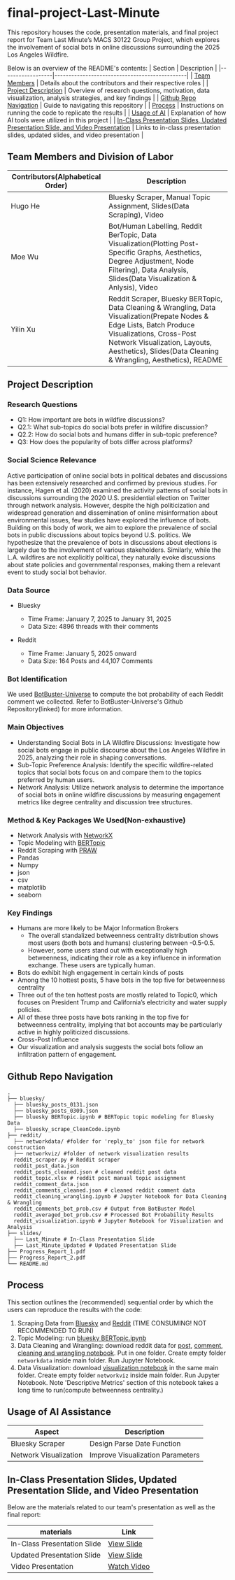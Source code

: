 # final-project-Last-Minute

This repository houses the code, presentation materials, and final project report for Team Last Minute’s MACS 30122 Group Project, which explores the involvement of social bots in online discussions surrounding the 2025 Los Angeles Wildfire.

Below is an overview of the README's contents:
| Section          | Description                                   |
|------------------|-----------------------------------------------|
| [Team Members](#team-members-and-division-of-labor) | Details about the contributors and their respective roles |
| [Project Description](#project-description) | 	Overview of research questions, motivation, data visualization, analysis strategies, and key findings |
| [Github Repo Navigation](#github-repo-navigation) | Guide to navigating this repository |
| [Process](#process) | Instructions on running the code to replicate the results |
| [Usage of AI](#usage-of-ai-assistance) | 	Explanation of how AI tools were utilized in this project |
| [In-Class Presentation Slides, Updated Presentation Slide, and Video Presentation](#in-class-presentation-slides-updated-presentation-slide-and-video-presentation) | Links to in-class presentation slides, updated slides, and video presentation |

## Team Members and Division of Labor
| Contributors(Alphabetical Order)  | Description                                   |
|------------------|-----------------------------------------------|
| Hugo He  | Bluesky Scraper, Manual Topic Assignment, Slides(Data Scraping), Video| 
| Moe Wu  | Bot/Human Labelling, Reddit BerTopic, Data Visualization(Plotting Post-Specific Graphs, Aesthetics, Degree Adjustment, Node Filtering), Data Analysis, Slides(Data Visualization & Anlysis), Video| 
| Yilin Xu  | Reddit Scraper, Bluesky BERTopic, Data Cleaning & Wrangling, Data Visualization(Prepate Nodes & Edge Lists, Batch Produce Visualizations, Cross-Post Network Visualization, Layouts, Aesthetics), Slides(Data Cleaning & Wrangling, Aesthetics), README| 

## Project Description

### Research Questions
- Q1: How important are bots in wildfire discussions?
- Q2.1: What sub-topics do social bots prefer in wildfire discussion?
- Q2.2: How do social bots and humans differ in sub-topic preference?
- Q3: How does the popularity of bots differ across platforms?

### Social Science Relevance  
Active participation of online social bots in political debates and discussions has been extensively researched and confirmed by previous studies. For instance, Hagen et al. (2020) examined the activity patterns of social bots in discussions surrounding the 2020 U.S. presidential election on Twitter through network analysis. However, despite the high politicization and widespread generation and dissemination of online misinformation about environmental issues, few studies have explored the influence of bots. Building on this body of work, we aim to explore the prevalence of social bots in public discussions about topics beyond U.S. politics. We hypothesize that the prevalence of bots in discussions about elections is largely due to the involvement of various stakeholders. Similarly, while the L.A. wildfires are not explicitly political, they naturally evoke discussions about state policies and governmental responses, making them a relevant event to study social bot behavior. 

### Data Source
- Bluesky
  - Time Frame: January 7, 2025 to January 31, 2025
  - Data Size: 4896 threads with their comments

- Reddit
  - Time Frame: January 5, 2025 onward
  - Data Size: 164 Posts and 44,107 Comments

### Bot Identification
We used [BotBuster-Universe](https://github.com/quarbby/BotBuster-Universe) to compute the bot probability of each Reddit comment we collected. Refer to BotBuster-Universe's Github Repository(linked) for more information. 

### Main Objectives
- Understanding Social Bots in LA Wildfire Discussions: Investigate how social bots engage in public discourse about the Los Angeles Wildfire in 2025, analyzing their role in shaping conversations.
- Sub-Topic Preference Analysis: Identify the specific wildfire-related topics that social bots focus on and compare them to the topics preferred by human users.
- Network Analysis: Utilize network analysis to determine the importance of social bots in online wildfire discussions by measuring engagement metrics like degree centrality and discussion tree structures.

### Method & Key Packages We Used(Non-exhaustive)
- Network Analysis with [NetworkX](https://networkx.org/documentation/stable/reference/index.html)
- Topic Modeling with [BERTopic](https://maartengr.github.io/BERTopic/api/bertopic.html)
- Reddit Scraping with [PRAW](https://praw.readthedocs.io/en/stable/index.html)
- Pandas
- Numpy
- json
- csv
- matplotlib
- seaborn

### Key Findings
- Humans are more likely to be Major Information Brokers
  - The overall standalized betweenness centrality distribution shows most users (both bots and humans) clustering between -0.5-0.5.
  - However, some users stand out with exceptionally high betweenness, indicating their role as a key influence in information exchange. These users are typically human.
- Bots do exhibit high engagement in certain kinds of posts
 - Among the 10 hottest posts, 5 have bots in the top five for betweenness centrality
 - Three out of the ten hottest posts are mostly related to Topic0, which focuses on President Trump and California’s electricity and water supply policies.
 - All of these three posts have bots ranking in the top five for betweenness centrality, implying that bot accounts may be particularly active in highly politicized discussions.
- Cross-Post Influence
 - Our visualization and analysis suggests the social bots follow an infiltration pattern of engagement.

## Github Repo Navigation
    .
    ├── bluesky/
      ├── bluesky_posts_0131.json
      ├── bluesky_posts_0309.json
      ├── bluesky BERTopic.ipynb # BERTopic topic modeling for Bluesky Data
      ├── bluesky_scrape_CleanCode.ipynb
    ├── reddit/    
      ├── networkdata/ #folder for 'reply_to' json file for network construction
      ├── networkviz/ #folder of network visualization results
      reddit_scraper.py # Reddit scraper
      reddit_post_data.json
      reddit_posts_cleaned.json # cleaned reddit post data
      reddit_topic.xlsx # reddit post manual topic assignment
      reddit_comment_data.json
      reddit_comments_cleaned.json # cleaned reddit comment data
      reddit_cleaning_wrangling.ipynb # Jupyter Notebook for Data Cleaning & Wrangling
      reddit_comments_bot_prob.csv # Output from BotBuster Model
      reddit_averaged_bot_prob.csv # Processed Bot Probability Results
      reddit_visualization.ipynb # Jupyter Notebook for Visualization and Analysis
    ├── slides/    
      ├── Last_Minute # In-Class Presentation Slide
      ├── Last_Minute_Updated # Updated Presentation Slide
    ├── Progress_Report_1.pdf     
    ├── Progress_Report_2.pdf                 
    └── README.md


## Process

This section outlines the (recommended) sequential order by which the users can reproduce the results with the code:  
1. Scraping Data from [Bluesky](bluesky/bluesky_scrape_CleanCode.ipynb) and [Reddit](reddit/reddit_scraper.py) (TIME CONSUMING! NOT RECOMMENDED TO RUN)  
2. Topic Modeling: run [bluesky BERTopic.ipynb](https://github.com/macs30122-winter25/final-project-last-minute/blob/a533acd35440098d1f25ecec618b7ea936941858/bluesky/bluesky%20BERTopic.ipynb)  
3. Data Cleaning and Wrangling: download reddit data for [post](reddit/reddit_post_data.json), [comment](reddit/reddit_comment_data.json), [cleaning and wrangling notebook](reddit/reddit_cleaning_wrangling.ipynb). Put in one folder. Create empty folder `networkdata` inside main folder. Run Jupyter Notebook.  
4. Data Visualization: download [visualization notebook](reddit/reddit_visualization_final.ipynb) in the same main folder. Create empty folder `networkviz` inside main folder. Run Jupyter Notebook. Note 'Descriptive Metrics' section of this notebook takes a long time to run(compute betweenness centrality.)  


## Usage of AI Assistance

| Aspect                      | Description                                                                                  |
|-----------------------------|----------------------------------------------------------------------------------------------|
| Bluesky Scraper  | Design Parse Date Function                                      |
| Network Visualization  | Improve Visualization Parameters                                      |


## In-Class Presentation Slides, Updated Presentation Slide, and Video Presentation
Below are the materials related to our team's presentation as well as the final report:

|  materials               | Link                                                                                           |
|------------------------------|------------------------------------------------------------------------------------------------|
| In-Class Presentation Slide  | [View Slide](https://drive.google.com/file/d/1l__2GNCp4-6oQd9xErsNj648UF1IXLJM/view?usp=drive_link) |
| Updated Presentation Slide   | [View Slide](https://docs.google.com/presentation/d/1ZBmHigzorOr59d_jzhNyYkBCHIX91uLrL6bLp3pvZ5k/edit?usp=sharing)  |
| Video Presentation           | [Watch Video](https://drive.google.com/file/d/1j49E0GIaIM8BxXCVaTf_9xyeh88dYAZS/view?usp=sharing)                                                                               |
